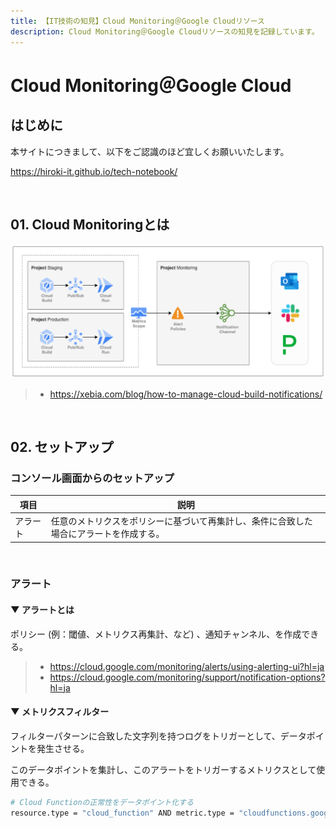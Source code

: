```yaml
---
title: 【IT技術の知見】Cloud Monitoring＠Google Cloudリソース
description: Cloud Monitoring＠Google Cloudリソースの知見を記録しています。
---
```


# Cloud Monitoring＠Google Cloud

## はじめに

本サイトにつきまして、以下をご認識のほど宜しくお願いいたします。

https://hiroki-it.github.io/tech-notebook/

<br>

## 01. Cloud Monitoringとは

![google_cloud_monitoring](https://raw.githubusercontent.com/hiroki-it/tech-notebook-images/master/images/google_cloud_monitoring.png)

> - https://xebia.com/blog/how-to-manage-cloud-build-notifications/

<br>

## 02. セットアップ

### コンソール画面からのセットアップ

| 項目     | 説明                                                                                   |
| -------- | -------------------------------------------------------------------------------------- |
| アラート | 任意のメトリクスをポリシーに基づいて再集計し、条件に合致した場合にアラートを作成する。 |

<br>

### アラート

#### ▼ アラートとは

ポリシー (例：閾値、メトリクス再集計、など) 、通知チャンネル、を作成できる。

> - https://cloud.google.com/monitoring/alerts/using-alerting-ui?hl=ja
> - https://cloud.google.com/monitoring/support/notification-options?hl=ja

#### ▼ メトリクスフィルター

フィルターパターンに合致した文字列を持つログをトリガーとして、データポイントを発生させる。

このデータポイントを集計し、このアラートをトリガーするメトリクスとして使用できる。

```bash
# Cloud Functionの正常性をデータポイント化する
resource.type = "cloud_function" AND metric.type = "cloudfunctions.googleapis.com/function/execution_count" AND metric.labels.status != "ok"
```

<br>
